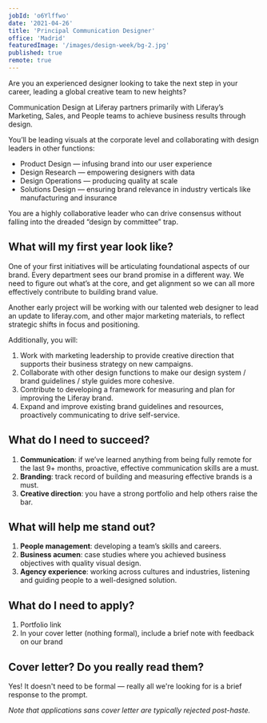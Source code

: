 ```yaml
---
jobId: 'o6Ylffwo'
date: '2021-04-26'
title: 'Principal Communication Designer'
office: 'Madrid'
featuredImage: '/images/design-week/bg-2.jpg'
published: true
remote: true
---
```


Are you an experienced designer looking to take the next step in your career, leading a global creative team to new heights?

Communication Design at Liferay partners primarily with Liferay’s Marketing, Sales, and People teams to achieve business results through design.

You’ll be leading visuals at the corporate level and collaborating with design leaders in other functions:

-   Product Design — infusing brand into our user experience
-   Design Research — empowering designers with data
-   Design Operations — producing quality at scale
-   Solutions Design — ensuring brand relevance in industry verticals like manufacturing and insurance

You are a highly collaborative leader who can drive consensus without falling into the dreaded “design by committee” trap.

## What will my first year look like?

One of your first initiatives will be articulating foundational aspects of our brand. Every department sees our brand promise in a different way. We need to figure out what’s at the core, and get alignment so we can all more effectively contribute to building brand value.

Another early project will be working with our talented web designer to lead an update to liferay.com, and other major marketing materials, to reflect strategic shifts in focus and positioning.

Additionally, you will:

1. Work with marketing leadership to provide creative direction that supports their business strategy on new campaigns.
2. Collaborate with other design functions to make our design system / brand guidelines / style guides more cohesive.
3. Contribute to developing a framework for measuring and plan for improving the Liferay brand.
4. Expand and improve existing brand guidelines and resources, proactively communicating to drive self-service.

## What do I need to succeed?

1. **Communication**: if we’ve learned anything from being fully remote for the last 9+ months, proactive, effective communication skills are a must.
2. **Branding**: track record of building and measuring effective brands is a must.
3. **Creative direction**: you have a strong portfolio and help others raise the bar.

## What will help me stand out?

1. **People management**: developing a team’s skills and careers.
2. **Business acumen**: case studies where you achieved business objectives with quality visual design.
3. **Agency experience**: working across cultures and industries, listening and guiding people to a well-designed solution.

## What do I need to apply?

1. Portfolio link
2. In your cover letter (nothing formal), include a brief note with feedback on our brand

## Cover letter? Do you really read them?

Yes! It doesn't need to be formal — really all we're looking for is a brief response to the prompt.

_Note that applications sans cover letter are typically rejected post-haste._
